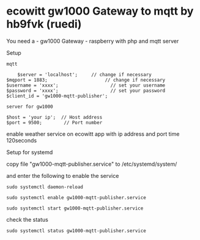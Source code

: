 # ecowitt gw1000 Gateway to mqtt by hb9fvk (ruedi) 

You need a 
	-	gw1000 Gateway
	-	raspberry with php and mqtt server

Setup

	mqtt

 		$server = 'localhost';     // change if necessary
    $mqport = 1883;                     // change if necessary
    $username = 'xxxx';                   // set your username
    $password = 'xxxx';                   // set your password
    $client_id = 'gw1000-mqtt-publisher';

	server for gw1000

    $host = 'your ip';  // Host address
    $port = 9500;        // Port number

enable weather service on ecowitt app with ip address and port time
120seconds
	
	
Setup for systemd

copy file "gw1000-mqtt-publisher.service" to  /etc/systemd/system/

and enter the following to enable the service

	sudo systemctl daemon-reload

	sudo systemctl enable gw1000-mqtt-publisher.service

	sudo systemctl start gw1000-mqtt-publisher.service

check the status

	sudo systemctl status gw1000-mqtt-publisher.service

